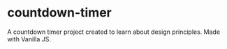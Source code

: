 # countdown-timer

A countdown timer project created to learn about design principles.
Made with Vanilla JS.
